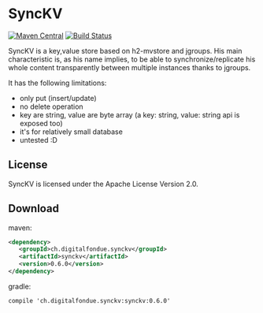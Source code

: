 SyncKV
======


[![Maven Central](https://img.shields.io/maven-central/v/ch.digitalfondue.synckv/synckv.svg)](http://search.maven.org/#search%7Cga%7C1%7Ca%3A%22synckv%22)
[![Build Status](https://img.shields.io/github/workflow/status/digitalfondue/synckv/Java%20CI%20with%20Maven)](https://github.com/digitalfondue/synckv/actions?query=workflow%3A%22Java+CI+with+Maven%22)


SyncKV is a key,value store based on h2-mvstore and jgroups.
His main characteristic is, as his name implies, to be able to 
synchronize/replicate his whole content transparently between multiple 
instances thanks to jgroups.

It has the following limitations:

 - only put (insert/update)
 - no delete operation
 - key are string, value are byte array (a key: string, value: string api is exposed too)
 - it's for relatively small database
 - untested :D
 
 License
 -------
 
 SyncKV is licensed under the Apache License Version 2.0.
 
 Download
 --------
 
 maven:
 
 ```xml
<dependency>
    <groupId>ch.digitalfondue.synckv</groupId>
    <artifactId>synckv</artifactId>
    <version>0.6.0</version>
</dependency>
 ```

gradle:

```
compile 'ch.digitalfondue.synckv:synckv:0.6.0'
```
